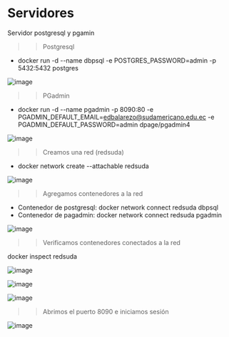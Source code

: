 # Servidores
Servidor postgresql y pgamin

>> Postgresql

- docker run -d --name dbpsql -e POSTGRES_PASSWORD=admin  -p 5432:5432 postgres

![image](https://user-images.githubusercontent.com/91167211/200640495-e8994bc9-b8d2-480a-b2a3-16acea4cc49e.png)

>>PGadmin

- docker run -d --name pgadmin -p 8090:80 -e PGADMIN_DEFAULT_EMAIL=edbalarezo@sudamericano.edu.ec -e PGADMIN_DEFAULT_PASSWORD=admin dpage/pgadmin4

![image](https://user-images.githubusercontent.com/91167211/200640970-cf3c4f20-a9a3-47c6-90e3-fffffc9ab277.png)

>> Creamos una red (redsuda)

- docker network create --attachable redsuda

![image](https://user-images.githubusercontent.com/91167211/200641329-3c5328aa-f684-43ad-920e-1336ba5cd6f6.png)

>>Agregamos contenedores a la red 

- Contenedor de postgresql: docker network connect redsuda dbpsql
- Contenedor de pagadmin: docker network connect redsuda pgadmin

![image](https://user-images.githubusercontent.com/91167211/200641456-1cdfc67e-9a76-409e-9b16-aad049e11f89.png)

>> Verificamos contenedores conectados a la red

docker inspect redsuda

![image](https://user-images.githubusercontent.com/91167211/200641670-486332f7-4a9d-4286-a9aa-3b665009b489.png)

![image](https://user-images.githubusercontent.com/91167211/200641708-acab6992-4316-4f0d-a11b-3a4b9f4cc910.png)

![image](https://user-images.githubusercontent.com/91167211/200641749-1290e6ea-652c-4f2c-a2b8-14fec0f660b4.png)

>> Abrimos el puerto 8090 e iniciamos sesión 

![image](https://user-images.githubusercontent.com/91167211/200642049-dd12da4d-2643-45b8-814c-fd6cb87fe252.png)

